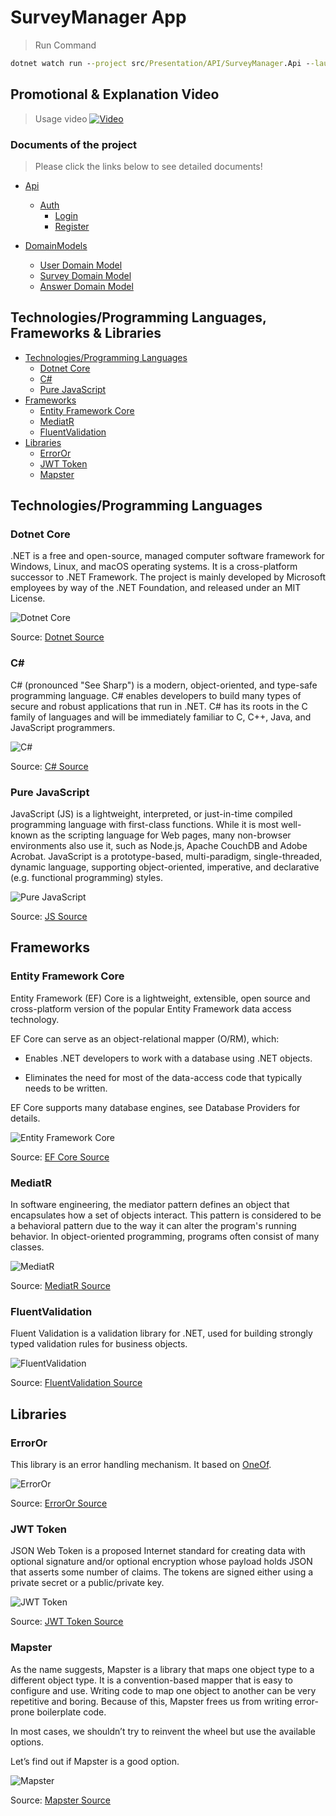 # SurveyManager App

>Run Command

```cmd
dotnet watch run --project src/Presentation/API/SurveyManager.Api --launch-profile https
```

## Promotional & Explanation Video

> Usage video
[![Video](https://cdn.loom.com/sessions/thumbnails/324a0ac35a9042dab20d18161fd3805c-with-play.gif)](https://www.loom.com/share/324a0ac35a9042dab20d18161fd3805c)

### Documents of the project

>Please click the links below to see detailed documents!

- [Api](Documents/Api/Api.Auth.md)
  - [Auth](Documents/Api/Api.Auth.md#auth)
    - [Login](Documents/Api/Api.Auth.md#login)
    - [Register](Documents/Api/Api.Auth.md#register)

- [DomainModels](Documents/DomainModels)
  - [User Domain Model](Documents/DomainModels/Aggregates.User.md)
  - [Survey Domain Model](Documents/DomainModels/Aggregates.Survey.md)
  - [Answer Domain Model](Documents/DomainModels/Aggregates.Statistic.md)

## Technologies/Programming Languages, Frameworks & Libraries

- [Technologies/Programming Languages](#technologiesprogramming-languages)
  - [Dotnet Core](#dotnet-core)
  - [C#](#c)
  - [Pure JavaScript](#pure-javascript)
- [Frameworks](#frameworks)
  - [Entity Framework Core](#entity-framework-core)
  - [MediatR](#mediatr)
  - [FluentValidation](#fluentvalidation)
- [Libraries](#libraries)
  - [ErrorOr](#erroror)
  - [JWT Token](#jwt-token)
  - [Mapster](#mapster)

## Technologies/Programming Languages

### Dotnet Core

.NET is a free and open-source, managed computer software framework for Windows, Linux, and macOS operating systems. It is a cross-platform successor to .NET Framework. The project is mainly developed by Microsoft employees by way of the .NET Foundation, and released under an MIT License.

![Dotnet Core](https://www.typemock.com/wp-content/uploads/2022/03/Dotnetcore.png)

Source: [Dotnet Source](https://learn.microsoft.com/en-us/dotnet/)

### C\#

C# (pronounced "See Sharp") is a modern, object-oriented, and type-safe programming language. C# enables developers to build many types of secure and robust applications that run in .NET. C# has its roots in the C family of languages and will be immediately familiar to C, C++, Java, and JavaScript programmers.

![C#](https://static.gunnarpeipman.com/wp-content/uploads/2009/10/csharp-featured.png)

Source: [C# Source](https://learn.microsoft.com/en-us/dotnet/csharp/tour-of-csharp/)

### Pure JavaScript

JavaScript (JS) is a lightweight, interpreted, or just-in-time compiled programming language with first-class functions. While it is most well-known as the scripting language for Web pages, many non-browser environments also use it, such as Node.js, Apache CouchDB and Adobe Acrobat. JavaScript is a prototype-based, multi-paradigm, single-threaded, dynamic language, supporting object-oriented, imperative, and declarative (e.g. functional programming) styles.

![Pure JavaScript](https://upload.wikimedia.org/wikipedia/commons/thumb/6/6a/JavaScript-logo.png/800px-JavaScript-logo.png)

Source: [JS Source](https://developer.mozilla.org/en-US/docs/Web/JavaScript)

## Frameworks

### Entity Framework Core

Entity Framework (EF) Core is a lightweight, extensible, open source and cross-platform version of the popular Entity Framework data access technology.

EF Core can serve as an object-relational mapper (O/RM), which:

- Enables .NET developers to work with a database using .NET objects.

- Eliminates the need for most of the data-access code that typically needs to be written.

EF Core supports many database engines, see Database Providers for details.

![Entity Framework Core](https://codeopinion.com/wp-content/uploads/2017/10/Bitmap-MEDIUM_Entity-Framework-Core-Logo_2colors_Square_Boxed_RGB.png)

Source: [EF Core Source](https://learn.microsoft.com/en-us/ef/core/)

### MediatR

In software engineering, the mediator pattern defines an object that encapsulates how a set of objects interact. This pattern is considered to be a behavioral pattern due to the way it can alter the program's running behavior. In object-oriented programming, programs often consist of many classes.

![MediatR](./Documents/Images/pluginIcon.png)

Source: [MediatR Source](https://github.com/jbogard/MediatR)

### FluentValidation

Fluent Validation is a validation library for .NET, used for building strongly typed validation rules for business objects.

![FluentValidation](./Documents/Images/FluentVald.png)

Source: [FluentValidation Source](https://docs.fluentvalidation.net/en/latest/aspnet.html)

## Libraries

### ErrorOr

This library is an error handling mechanism. It based on [OneOf](https://github.com/mcintyre321/OneOf).

![ErrorOr](./Documents/Images/icon.png)

Source: [ErrorOr Source](https://github.com/amantinband/error-or)

### JWT Token

JSON Web Token is a proposed Internet standard for creating data with optional signature and/or optional encryption whose payload holds JSON that asserts some number of claims. The tokens are signed either using a private secret or a public/private key.

![JWT Token](./Documents/Images/jwt.png)

Source: [JWT Token Source](https://jwt.io/introduction)

### Mapster

As the name suggests, Mapster is a library that maps one object type to a different object type. It is a convention-based mapper that is easy to configure and use. Writing code to map one object to another can be very repetitive and boring. Because of this, Mapster frees us from writing error-prone boilerplate code.

In most cases, we shouldn’t try to reinvent the wheel but use the available options.

Let’s find out if Mapster is a good option.

![Mapster](./Documents/Images/mapster.png)

Source: [Mapster Source](https://code-maze.com/mapster-aspnetcore-introduction/)
